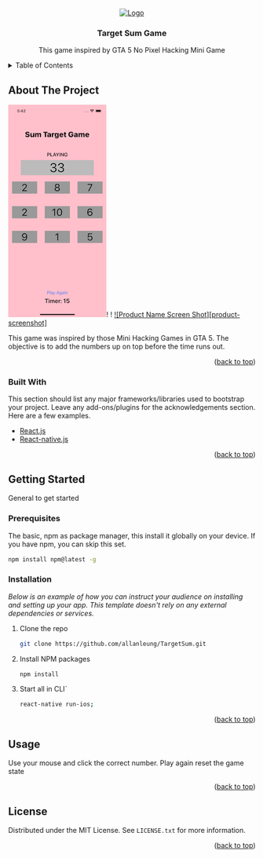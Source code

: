 
<!-- PROJECT LOGO -->
<br />
<div align="center">
  <a href="https://github.com/othneildrew/Best-README-Template">
    <img src="images/logo.png" alt="Logo" width="80" height="80">
  </a>

<h3 align="center">Target Sum Game</h3>

  <p align="center">
    This game inspired by GTA 5 No Pixel Hacking Mini Game
    <br />
  </p>
</div>

<!-- TABLE OF CONTENTS -->
<details>
  <summary>Table of Contents</summary>
  <ol>
    <li>
      <a href="#about-the-project">About The Project</a>
      <ul>
        <li><a href="#built-with">Built With</a></li>
      </ul>
    </li>
    <li>
      <a href="#getting-started">Getting Started</a>
      <ul>
        <li><a href="#prerequisites">Prerequisites</a></li>
        <li><a href="#installation">Installation</a></li>
      </ul>
    </li>
    <li><a href="#usage">Usage</a></li>
    <li><a href="#license">License</a></li>

  </ol>
</details>



<!-- ABOUT THE PROJECT -->
## About The Project
![](https://github.com/allanleung/TargetSum/blob/master/assets/game01.png)!
[](https://github.com/allanleung/TargetSum/blob/master/assets/game02.png)!
[](https://github.com/allanleung/TargetSum/blob/master/assets/game03.png)
[![Product Name Screen Shot][product-screenshot]](https://example.com)

This game was inspired by those Mini Hacking Games in GTA 5. The objective is to add the numbers up on top before the time runs out.

<p align="right">(<a href="#top">back to top</a>)</p>


### Built With

This section should list any major frameworks/libraries used to bootstrap your project. Leave any add-ons/plugins for the acknowledgements section. Here are a few examples.


* [React.js](https://reactjs.org/)
* [React-native.js](https://reactnative.dev/)

<p align="right">(<a href="#top">back to top</a>)</p>



<!-- GETTING STARTED -->
## Getting Started

General to get started

### Prerequisites

The basic, npm as package manager, this install it globally on your device. If you have npm, you can skip this set.

  ```sh
  npm install npm@latest -g
  ```

### Installation

_Below is an example of how you can instruct your audience on installing and setting up your app. This template doesn't rely on any external dependencies or services._

1. Clone the repo
   ```sh
   git clone https://github.com/allanleung/TargetSum.git
   ```
2. Install NPM packages
   ```sh
   npm install
   ```
3. Start all in CLI`
   ```sh
   react-native run-ios;
   ```

<p align="right">(<a href="#top">back to top</a>)</p>



<!-- USAGE EXAMPLES -->
## Usage

Use your mouse and click the correct number. Play again reset the game state


<p align="right">(<a href="#top">back to top</a>)</p>


<!-- LICENSE -->
## License

Distributed under the MIT License. See `LICENSE.txt` for more information.

<p align="right">(<a href="#top">back to top</a>)</p>
